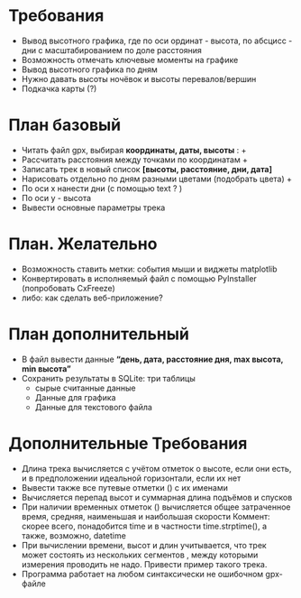 # Требования

* Вывод высотного графика, где по оси ординат - высота, по абсцисс - дни с масштабированием по доле расстояния
* Возможность отмечать ключевые моменты на графике
* Вывод высотного графика по дням
* Нужно давать высоты ночёвок и высоты перевалов/вершин
* Подкачка карты (?)

# План базовый

* Читать файл gpx, выбирая **координаты, даты, высоты** : +
* Рассчитать расстояния между точками по координатам +
* Записать трек в новый список **[высоты, расстояние, дни, дата]** 
* Нарисовать отдельно по дням разными цветами (подобрать цвета) +
* По оси x нанести дни (с помощью text ? )
* По оси y - высота
* Вывести основные параметры трека

# План. Желательно
* Возможность ставить метки: события мыши и виджеты matplotlib
* Конвертировать в исполняемый файл с помощью PyInstaller (попробовать CxFreeze)
* либо: как сделать веб-приложение?

# План дополнительный

* В файл вывести данные **“день, дата, расстояние дня, max высота, min высота”**
* Сохранить результаты в SQLite: три таблицы
  + сырые считанные данные
  + Данные для графика
  + Данные для текстового файла

# Дополнительные Требования

* Длина трека вычисляется с учётом отметок о высоте, если они есть, и в предположении идеальной горизонтали, если их нет
* Вывести также все путевые отметки (<wpt>) с их именами
* Вычисляется перепад высот и суммарная длина подъёмов и спусков
* При наличии временных отметок (<time>) вычисляется общее затраченное время, средняя, наименьшая и наибольшая скорости
    Коммент: скорее всего, понадобится time и в частности time.strptime(), а также, возможно, datetime 
* При вычислении времени, высот и длин учитывается, что трек может состоять из нескольких сегментов <trkseg>, между которыми измерения проводить не надо. Привести пример такого трека.
* Программа работает на любом синтаксически не ошибочном gpx-файле